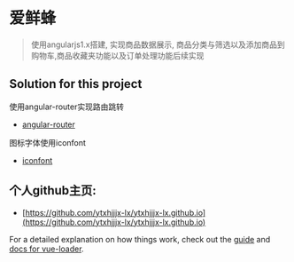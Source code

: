 # 爱鲜蜂

> 使用angularjs1.x搭建, 实现商品数据展示, 商品分类与筛选以及添加商品到购物车,商品收藏夹功能以及订单处理功能后续实现

## Solution for this project

使用angular-router实现路由跳转

* [angular-router](https://code.angularjs.org/1.3.20/docs/api/ngRoute)

图标字体使用iconfont

* [iconfont](http://www.iconfont.cn/)


## 个人github主页: 
* [https://github.com/ytxhjjjx-lx/ytxhjjjx-lx.github.io](https://github.com/ytxhjjjx-lx/ytxhjjjx-lx.github.io)


For a detailed explanation on how things work, check out the [guide](http://vuejs-templates.github.io/webpack/) and [docs for vue-loader](http://vuejs.github.io/vue-loader).
